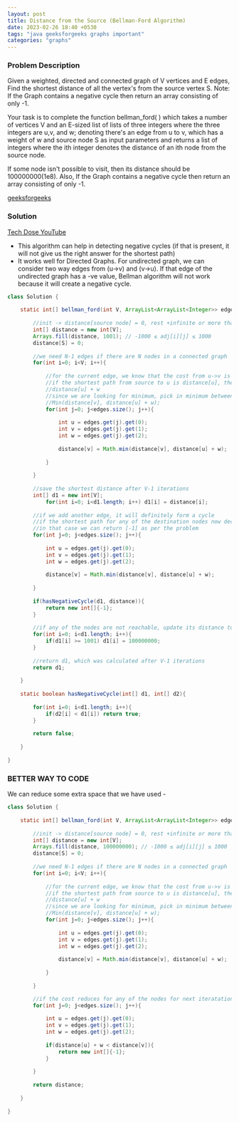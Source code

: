 ```yaml
---
layout: post
title: Distance from the Source (Bellman-Ford Algorithm)
date: 2023-02-26 18:40 +0530
tags: "java geeksforgeeks graphs important"
categories: "graphs"
---
```


### Problem Description

Given a weighted, directed and connected graph of V vertices and E edges, Find the shortest distance of all the vertex's from the source vertex S.
Note: If the Graph contains a negative cycle then return an array consisting of only -1.

Your task is to complete the function bellman_ford( ) which takes a number of vertices V and an E-sized list of lists of three integers where the three integers are u,v, and w; denoting there's an edge from u to v, which has a weight of w and source node S as input parameters and returns a list of integers where the ith integer denotes the distance of an ith node from the source node.

If some node isn't possible to visit, then its distance should be 100000000(1e8). Also, If the Graph contains a negative cycle then return an array consisting of only -1.

[geeksforgeeks](https://practice.geeksforgeeks.org/problems/distance-from-the-source-bellman-ford-algorithm/1)

### Solution

[Tech Dose YouTube](https://www.youtube.com/watch?v=FrLWd1tJ_Wc)

- This algorithm can help in detecting negative cycles (if that is present, it will not give us the right answer for the shortest path)
- It works well for Directed Graphs. For undirected graph, we can consider two way edges from (u->v) and (v->u). If that edge of the undirected graph has a -ve value, Bellman algorithm will not work because it will create a negative cycle.

```java
class Solution {
    
    static int[] bellman_ford(int V, ArrayList<ArrayList<Integer>> edges, int S) {
        
        //init -> distance[source node] = 0, rest +infinite or more than the max value possible
        int[] distance = new int[V];
        Arrays.fill(distance, 1001); // -1000 ≤ adj[i][j] ≤ 1000
        distance[S] = 0;
        
        //we need N-1 edges if there are N nodes in a connected graph
        for(int i=0; i<V; i++){
            
            //for the current edge, we know that the cost from u->v is w.
            //if the shortest path from source to u is distance[u], the shortest path from u to v will be:
            //distance[u] + w
            //since we are looking for minimum, pick in minimum between:
            //Min(distance[v], distance[u] + w);
            for(int j=0; j<edges.size(); j++){
                
                int u = edges.get(j).get(0);
                int v = edges.get(j).get(1);
                int w = edges.get(j).get(2);
                
                distance[v] = Math.min(distance[v], distance[u] + w);
                
            }
            
        }
        
        //save the shortest distance after V-1 iterations
        int[] d1 = new int[V];
            for(int i=0; i<d1.length; i++) d1[i] = distance[i];
        
        //if we add another edge, it will definitely form a cycle
        //if the shortest path for any of the destination nodes now decreases, we can say that it must have formed a -ve cycle
        //in that case we can return [-1] as per the problem
        for(int j=0; j<edges.size(); j++){
            
            int u = edges.get(j).get(0);
            int v = edges.get(j).get(1);
            int w = edges.get(j).get(2);
            
            distance[v] = Math.min(distance[v], distance[u] + w);
            
        }
        
        if(hasNegativeCycle(d1, distance)){
            return new int[]{-1};
        }
        
        //if any of the nodes are not reachable, update its distance to 10^8, as per the problem
        for(int i=0; i<d1.length; i++){
            if(d1[i] >= 1001) d1[i] = 100000000;
        }
        
        //return d1, which was calculated after V-1 iterations
        return d1;
        
    }
    
    static boolean hasNegativeCycle(int[] d1, int[] d2){
        
        for(int i=0; i<d1.length; i++){
            if(d2[i] < d1[i]) return true;
        }
        
        return false;
        
    }
    
}
```

### BETTER WAY TO CODE

We can reduce some extra space that we have used -

```java
class Solution {
    
    static int[] bellman_ford(int V, ArrayList<ArrayList<Integer>> edges, int S) {
        
        //init -> distance[source node] = 0, rest +infinite or more than the max value possible
        int[] distance = new int[V];
        Arrays.fill(distance, 100000000); // -1000 ≤ adj[i][j] ≤ 1000
        distance[S] = 0;
        
        //we need N-1 edges if there are N nodes in a connected graph
        for(int i=0; i<V; i++){
            
            //for the current edge, we know that the cost from u->v is w.
            //if the shortest path from source to u is distance[u], the shortest path from u to v will be:
            //distance[u] + w
            //since we are looking for minimum, pick in minimum between:
            //Min(distance[v], distance[u] + w);
            for(int j=0; j<edges.size(); j++){
                
                int u = edges.get(j).get(0);
                int v = edges.get(j).get(1);
                int w = edges.get(j).get(2);
                
                distance[v] = Math.min(distance[v], distance[u] + w);
                
            }
            
        }

        //if the cost reduces for any of the nodes for next iteratation (Vth time), there must be a -ve cycle        
        for(int j=0; j<edges.size(); j++){
            
            int u = edges.get(j).get(0);
            int v = edges.get(j).get(1);
            int w = edges.get(j).get(2);
            
            if(distance[u] + w < distance[v]){
                return new int[]{-1};
            }            
            
        }
        
        return distance;
        
    }
    
}
```
